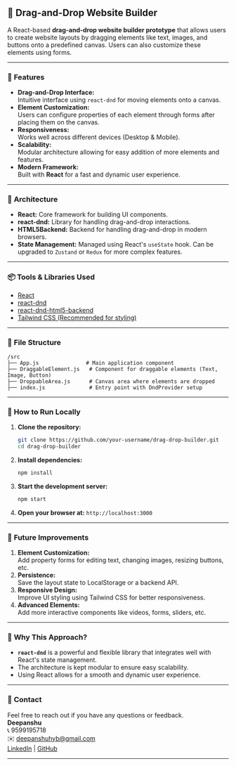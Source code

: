 ## 🚀 **Drag-and-Drop Website Builder**

A React-based **drag-and-drop website builder prototype** that allows users to create website layouts by dragging elements like text, images, and buttons onto a predefined canvas. Users can also customize these elements using forms.

---

### 📌 **Features**

- **Drag-and-Drop Interface:**  
  Intuitive interface using `react-dnd` for moving elements onto a canvas.
- **Element Customization:**  
  Users can configure properties of each element through forms after placing them on the canvas.
- **Responsiveness:**  
  Works well across different devices (Desktop & Mobile).
- **Scalability:**  
  Modular architecture allowing for easy addition of more elements and features.
- **Modern Framework:**  
  Built with **React** for a fast and dynamic user experience.

---

### 📂 **Architecture**

- **React:** Core framework for building UI components.
- **react-dnd:** Library for handling drag-and-drop interactions.
- **HTML5Backend:** Backend for handling drag-and-drop in modern browsers.
- **State Management:** Managed using React's `useState` hook. Can be upgraded to `Zustand` or `Redux` for more complex features.

---

### 📦 **Tools & Libraries Used**

- [React](https://reactjs.org/)
- [react-dnd](https://react-dnd.github.io/react-dnd/docs/overview)
- [react-dnd-html5-backend](https://react-dnd.github.io/react-dnd/docs/backends/html5)
- [Tailwind CSS (Recommended for styling)](https://tailwindcss.com/)

---

### 📁 **File Structure**

```
/src
├── App.js               # Main application component
├── DraggableElement.js   # Component for draggable elements (Text, Image, Button)
├── DroppableArea.js      # Canvas area where elements are dropped
├── index.js              # Entry point with DndProvider setup
```

---

### 🔨 **How to Run Locally**

1. **Clone the repository:**
   ```bash
   git clone https://github.com/your-username/drag-drop-builder.git
   cd drag-drop-builder
   ```
2. **Install dependencies:**
   ```bash
   npm install
   ```
3. **Start the development server:**
   ```bash
   npm start
   ```
4. **Open your browser at:** `http://localhost:3000`

---

### 📌 **Future Improvements**

1. **Element Customization:**  
   Add property forms for editing text, changing images, resizing buttons, etc.
2. **Persistence:**  
   Save the layout state to LocalStorage or a backend API.
3. **Responsive Design:**  
   Improve UI styling using Tailwind CSS for better responsiveness.
4. **Advanced Elements:**  
   Add more interactive components like videos, forms, sliders, etc.

---

### 📜 **Why This Approach?**

- **`react-dnd`** is a powerful and flexible library that integrates well with React's state management.
- The architecture is kept modular to ensure easy scalability.
- Using React allows for a smooth and dynamic user experience.

---

### 📧 **Contact**

Feel free to reach out if you have any questions or feedback.  
**Deepanshu**  
📞 9599195718  
✉️ deepanshuhyb@gmail.com  
[LinkedIn](https://www.linkedin.com/in/deepanshuhybr) | [GitHub](https://github.com/deepanshuhyb)

---
